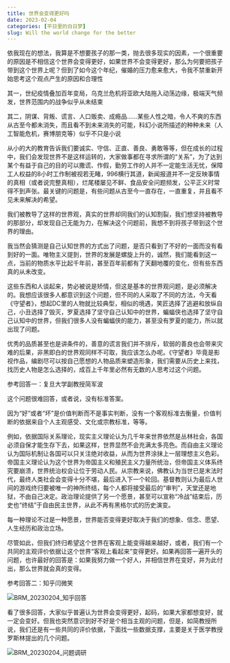 ```yaml
---
title: 世界会变得更好吗
date: 2023-02-04
categories: [平日里的白日梦]
slug: Will the world change for the better 
---
```


依我现在的想法，我算是不想要孩子的那一类，抛去很多现实的因素，一个很重要的原因是不相信这个世界会变得更好，如果世界不会变得更好，那么为何要把孩子带到这个世界上呢？但到了如今这个年纪，催婚的压力愈来愈大，令我不禁重新开始思考这个观点产生的原因和合理性

其一，世纪疫情叠加百年变局，乌克兰危机将亚欧大陆拖入动荡边缘，极端天气频发，世界范围内的战争似乎从未结束

其二，阴谋、背叛、谎言、人口贩卖、成瘾品......某些人性之暗，令人不爽的东西从古至今都未消失，而且看不到未来消失的可能，科幻小说所描述的种种未来（人工智能危机，赛博朋克等）似乎不只是小说

从小的大的教育告诉我们要诚实、守信、正直、善良、勇敢等等，但在成长的过程中，我们会发现世界不是这样运转的，大家做事都在寻求所谓的“关系”，为了达到某个有益于自己的目的可以撒谎、作假，勤劳工作的人并不一定能生活无忧，保障工人权益的8小时工作制被视若无睹，996横行其道，新闻报道并不一定反映事情的真相（或者说完整真相），烂尾楼屡见不鲜、食品安全问题频发，公平正义时常得不到声张。最关键的问题是，有些问题从古至今一直存在，一直重复，并且看不见未来解决的希望。

我们被教导了这样的世界观，真实的世界却同我们的认知割裂，我们想坚持被教导的那部分，却发现自己无能为力，在解决这个问题前，我想不到将孩子带到这个世界的理由。

我当然会猜测是自己认知世界的方式出了问题，是否只看到了不好的一面而没有看到好的一面。唯物主义提到，世界的发展是螺旋上升的，诚然，我们能看到这一点，当前的物质水平比起千年前，甚至百年前都有了天翻地覆的变化，但有些东西真的从未改变。

这些东西和人谈起来，势必被说是矫情，但这是基本的世界观问题，是必须解决的。我想应该很多人都意识到这个问题，但不同的人采取了不同的方法，今天看《守望者》，想起DC里的人物就比较典型，相似的境遇，笑匠选择了逃避和放纵自己，小丑选择了毁灭，罗夏选择了坚守自己认知中的世界，蝙蝠侠也选择了坚守自己认知中的世界，但我们很多人没有蝙蝠侠的能力，甚至没有罗夏的能力，所以就出现了问题。

优秀的品质甚至也是讲条件的，善意的谎言我们并不排斥，软弱的善良也会带来灾难的后果，非黑即白的世界观同样不可取，我应该怎么办呢。《守望者》毕竟是影视作品，编剧尽可以按自己愿想的人物品质来塑造形象，我们需要从历史上来找，找历史人物是怎么选择的，成百上千年里必然有无数的人思考过这个问题。



参考回答一：复旦大学副教授简军波

这个问题很难回答，或者说，没有标准答案。

因为“好”或者“坏”是价值判断而不是事实判断，没有一个客观标准去衡量，价值判断的依据来自个人主观感受、文化或宗教标准，等等。

例如，依据国际关系理论，现实主义理论认为几千年来世界依然是丛林社会，各国必须自保才能生存下去，如果这样，世界显然不会充满太多亮色。而自由主义理论认为国际机制让各国可以只关注绝对收益，从而为世界涂抹上一层理想主义色彩。帝国主义理论认为这个世界为帝国主义和殖民主义力量所统治，但帝国主义体系终究要崩溃，世界统治权会让位于劳动人民。从宗教来说，佛教认为当世已是末法时代，最终人类社会会变得十分不堪，最后进入下一个轮回。基督教则认为最后人世间的游戏终归要被唯一的神所终结，每个人都将接受最后的“审判”，天堂还是地狱，不由自己决定。政治理论提供了另一个愿景，甚至可以宣称“冷战”结束后，历史也“终结”于自由民主世界，从此不再有黑格尔式的历史演变。

每一种理论不过是一种愿景，世界能否变得更好取决于我们的想象、信念、愿望、人生经历和政治立场。

尽管如此，但我们终归希望这个世界在客观上能变得越来越好，或者，我们有一个共同的主观评价依据让这个世界“客观上看起来”变得更好。如果再回答一遍开头的问题，也许最好的回答是：如果我努力做一个好人，并相信世界在变好，并为此付出，那么世界就会真的变得。

参考回答二：知乎闫微笑

![BRM_20230204_知乎回答](https://picped-1301226557.cos.ap-beijing.myqcloud.com/BRM_20230204_知乎回答.jpg)

看了很多回答，大家似乎普遍认为世界会变得更好，起码，如果大家都想变好，就一定会变好。但我也突然意识到好不好是个相当主观的问题，但是，如简教授所说，我们还是有一些共同的评价依据，下面找一些数据支撑，主要是关于医学教授罗斯林提出的几个问题。

![BRM_20230204_问题调研](https://picped-1301226557.cos.ap-beijing.myqcloud.com/BRM_20230204_问题调研.jpg)